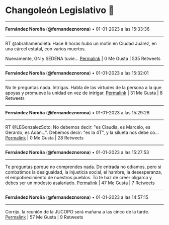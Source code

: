 # Changoleón Legislativo 🙈
*****
**Fernández Noroña** (**@fernandeznorona**) • 01-01-2023 a las 15:33:36
*****
RT @abrahamendieta: Hace 8 horas hubo un motín en Ciudad Juárez, en una cárcel estatal, con varios muertos. 


Nuevamente, GN y SEDENA tuvie…
[Permalink](https://twitter.com/fernandeznorona/status/1609694357359042560) | 0 Me Gusta | 535 Retweets
*****
**Fernández Noroña** (**@fernandeznorona**) • 01-01-2023 a las 15:32:01
*****
No te preguntas nada. Intrigas. Habla de las virtudes de la persona a la que apoyas y promueve la unidad en vez de intrigar.
[Permalink](https://twitter.com/fernandeznorona/status/1609693960162934784) | 31 Me Gusta | 8 Retweets
*****
**Fernández Noroña** (**@fernandeznorona**) • 01-01-2023 a las 15:29:28
*****
RT @LEGonzalezSoto: No debemos decir: "es Claudia, es Marcelo, es Gerardo, es Adán...". Debemos decir: "es la 4T", y la silueta nos debe co…
[Permalink](https://twitter.com/fernandeznorona/status/1609693318862016512) | 0 Me Gusta | 28 Retweets
*****
**Fernández Noroña** (**@fernandeznorona**) • 01-01-2023 a las 15:27:53
*****
Te preguntas porque no comprendes nada. De entrada no odiamos, pero si combatimos la desigualdad, la injusticia social, el hambre, la desesperanza, el empobrecimiento de nuestros pueblos. Tú te haz de creer oligarca y debes ser un modesto asalariado.
[Permalink](https://twitter.com/fernandeznorona/status/1609692919404838912) | 47 Me Gusta | 7 Retweets
*****
**Fernández Noroña** (**@fernandeznorona**) • 01-01-2023 a las 14:57:15
*****
Corrijo, la reunión de la JUCOPO será mañana a las cinco de la tarde.
[Permalink](https://twitter.com/fernandeznorona/status/1609685209485541378) | 57 Me Gusta | 9 Retweets
